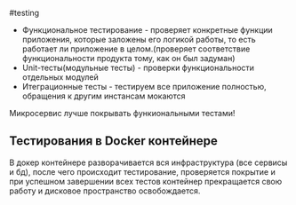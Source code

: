#testing

- Функциональное тестирование - проверяет конкретные функции приложения, которые заложены его логикой работы, то есть работает ли приложение в целом.(проверяет соответствие функциональности продукта тому, как он был задуман)
- Unit-тесты(модульные тесты) - проверки функциональности отдельных модулей
- Итеграционные тесты - тестируем все приложение полностью, обращения к другим инстансам мокаются

Микросервис лучше покрывать функиональными тестами!


## Тестирования в Docker контейнере

В докер контейнере разворачивается вся инфраструктура (все сервисы и бд), после чего происходит тестирование, проверяется покрытие и при успешном завершении всех тестов контейнер прекращается свою работу и дисковое пространство освобождается.
